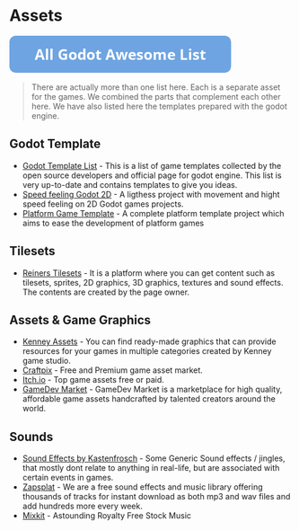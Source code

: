 # Assets

[![Godot Awesome List](icons/button.png)](https://github.com/hto/awesome-godot)

> There are actually more than one list here. Each is a separate asset for the games. We combined the parts that complement each other here. We have also listed here the templates prepared with the godot engine.

## Godot Template
- [Godot Template List](https://godotengine.org/asset-library/asset?category=8&godot_version=&sort=updated&reverse=on&filter=) - This is a list of game templates collected by the open source developers and official page for godot engine. This list is very up-to-date and contains templates to give you ideas.
- [Speed feeling Godot 2D](https://godotengine.org/asset-library/asset/436) - A ligthess project with movement and hight speed feeling on 2D Godot games projects.
- [Platform Game Template](https://github.com/pigdevstudio/platform_template) - A complete platform template project which aims to ease the development of platform games 

## Tilesets
- [Reiners Tilesets](https://www.reinerstilesets.de/) - It is a platform where you can get content such as tilesets, sprites, 2D graphics, 3D graphics, textures and sound effects. The contents are created by the page owner.

## Assets & Game Graphics
- [Kenney Assets](https://kenney.nl/assets) - You can find ready-made graphics that can provide resources for your games in multiple categories created by Kenney game studio.
- [Craftpix](https://craftpix.net/) - Free and Premium game asset market.
- [Itch.io](https://itch.io/game-assets/tag-smile-game-builder) - Top game assets free or paid.
- [GameDev Market](https://www.gamedevmarket.net/category/2d/) - GameDev Market is a marketplace for high quality, affordable game assets handcrafted by talented creators around the world.

## Sounds
- [Sound Effects by Kastenfrosch](https://freesound.org/people/Kastenfrosch/packs/10069/) - Some Generic Sound effects / jingles, that mostly dont relate to anything in real-life, but are associated with certain events in games.
- [Zapsplat](https://www.zapsplat.com/) - We are a free sound effects and music library offering thousands of tracks for instant download as both mp3 and wav files and add hundreds more every week.
- [Mixkit](https://mixkit.co/free-stock-music/) - Astounding Royalty Free Stock Music
